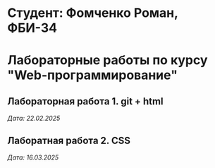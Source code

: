 # Студент: Фомченко Роман, ФБИ-34

# Лабораторные работы по курсу "Web-программирование"

## Лабораторная работа 1. git + html

*Дата: 22.02.2025*

## Лаборатная работа 2. CSS

*Дата: 16.03.2025*